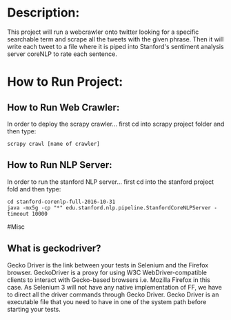 # Description:
This project will run a webcrawler onto twitter looking for a specific searchable term and 
scrape all the tweets with the given phrase. Then it will write each tweet to a file where
it is piped into Stanford's sentiment analysis server coreNLP to rate each sentence.

# How to Run Project:
## How to Run Web Crawler:
In order to deploy the scrapy crawler... first cd into scrapy project
folder and then type:
    
    scrapy crawl [name of crawler]


## How to Run NLP Server:
In order to run the stanford NLP server... first cd into the stanford
project fold and then type:
    
    cd stanford-corenlp-full-2016-10-31
    java -mx5g -cp "*" edu.stanford.nlp.pipeline.StanfordCoreNLPServer -timeout 10000

#Misc
## What is geckodriver?
Gecko Driver is the link between your tests in Selenium and the Firefox browser. GeckoDriver is a proxy for using W3C WebDriver-compatible clients to interact with Gecko-based browsers i.e. Mozilla Firefox in this case. As Selenium 3 will not have any native implementation of FF, we have to direct all the driver commands through Gecko Driver. Gecko Driver is an executable file that you need to have in one of the system path before starting your tests.
